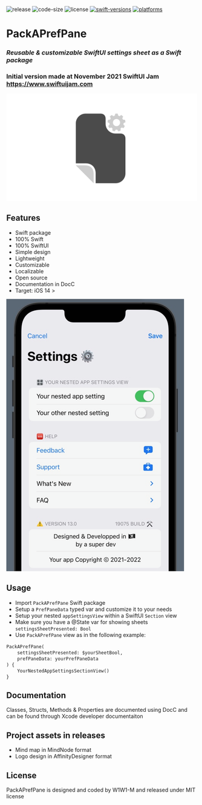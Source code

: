 ![release](https://img.shields.io/github/v/release/W1W1-M/PackAPrefPane?display_name=tag)
![code-size](https://img.shields.io/github/languages/code-size/W1W1-M/PackAPrefPane)
![license](https://img.shields.io/github/license/W1W1-M/PackAPrefPane)
[![swift-versions](https://img.shields.io/endpoint?url=https%3A%2F%2Fswiftpackageindex.com%2Fapi%2Fpackages%2FW1W1-M%2FPackAPrefPane%2Fbadge%3Ftype%3Dswift-versions)](https://swiftpackageindex.com/W1W1-M/PackAPrefPane)
[![platforms](https://img.shields.io/endpoint?url=https%3A%2F%2Fswiftpackageindex.com%2Fapi%2Fpackages%2FW1W1-M%2FPackAPrefPane%2Fbadge%3Ftype%3Dplatforms)](https://swiftpackageindex.com/W1W1-M/PackAPrefPane)

# **PackAPrefPane**

### *Reusable & customizable SwiftUI settings sheet as a Swift package*
### Initial version made at November 2021 SwiftUI Jam https://www.swiftuijam.com

![PackAPrefPane Logo](/Sources/PackAPrefPane/Documentation.docc/Resources/PackAPrefPaneLogo.png)

## Features
* Swift package
* 100% Swift
* 100% SwiftUI
* Simple design
* Lightweight
* Customizable
* Localizable
* Open source
* Documentation in DocC 
* Target: iOS 14 >

![PackAPrefPane preview](/Sources/PackAPrefPane/Documentation.docc/Resources/PackAPrefPanePreview.png)

## Usage
* Import `PackAPrefPane` Swift package
* Setup a `PrefPaneData` typed var and customize it to your needs
* Setup your nested `appSettingsView` within a SwiftUI `Section` view
* Make sure you have a @State var for showing sheets `settingsSheetPresented: Bool`
* Use `PackAPrefPane` view as in the following example:  
```
PackAPrefPane(  
    settingsSheetPresented: $yourSheetBool,  
    prefPaneData: yourPrefPaneData  
) {  
    YourNestedAppSettingsSectionView() 
}  
``` 

## Documentation

Classes, Structs, Methods & Properties are documented using DocC and can be found through Xcode developer documentaiton

## Project assets in releases
* Mind map in MindNode format
* Logo design in AffinityDesigner format

## License
PackAPrefPane is designed and coded by W1W1-M and released under MIT license
